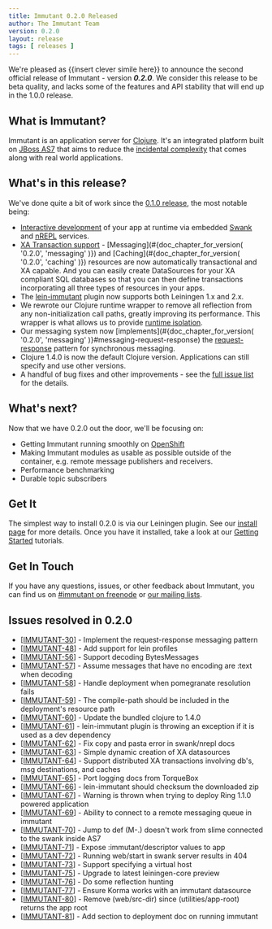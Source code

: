 ```yaml
---
title: Immutant 0.2.0 Released
author: The Immutant Team
version: 0.2.0
layout: release
tags: [ releases ]
---
```


We're pleased as {{insert clever simile here}} to announce the second
official release of Immutant - version **_0.2.0_**. We consider this
release to be beta quality, and lacks some of the features and API
stability that will end up in the 1.0.0 release.

## What is Immutant?

Immutant is an application server for [Clojure](http://clojure.org). 
It's an integrated platform built on [JBoss AS7](http://www.jboss.org/as7)
that aims to reduce the [incidental complexity](http://en.wikipedia.org/wiki/Accidental_complexity) 
that comes along with real world applications.

## What's in this release?

We've done quite a bit of work since the [0.1.0 release](/news/2012/03/14/announcing-0-1-0/), 
the most notable being:

* [Interactive development](#{doc_chapter_for_version('0.2.0','interactive')})
  of your app at runtime via embedded
  [Swank](https://github.com/technomancy/swank-clojure) and
  [nREPL](https://github.com/clojure/tools.nrepl) services.
* [XA Transaction support](/news/2012/06/26/transactions/) -
  [Messaging](#{doc_chapter_for_version( '0.2.0', 'messaging' )}) and
  [Caching](#{doc_chapter_for_version( '0.2.0', 'caching' )})
  resources are now automatically transactional and XA capable. And
  you can easily create DataSources for your XA compliant SQL
  databases so that you can then define transactions incorporating all
  three types of resources in your apps.
* The [lein-immutant](/install/) plugin now supports both Leiningen 1.x and 2.x.
* We rewrote our Clojure runtime wrapper to remove all reflection from
  any non-initialization call paths, greatly improving its performance.
  This wrapper is what allows us to provide [runtime isolation](/news/2012/05/18/runtime-isolation/).
* Our messaging system now 
  [implements](#{doc_chapter_for_version( '0.2.0', 'messaging' )}#messaging-request-response) 
  the [request-response](http://en.wikipedia.org/wiki/Request-response) pattern
  for synchronous messaging.
* Clojure 1.4.0 is now the default Clojure version. Applications can
  still specify and use other versions.
* A handful of bug fixes and other improvements - see the [full issue list](#issues) for the details.

## What's next?

Now that we have 0.2.0 out the door, we'll be focusing on:

* Getting Immutant running smoothly on [OpenShift](http://openshift.redhat.com)
* Making Immutant modules as usable as possible outside of the
  container, e.g. remote message publishers and receivers.
* Performance benchmarking
* Durable topic subscribers

## Get It

The simplest way to install 0.2.0 is via our Leiningen plugin. See
our [install page](/install/) for more details. Once you have it installed,
take a look at our [Getting Started](/news/tags/getting-started/) tutorials. 

## Get In Touch

If you have any questions, issues, or other feedback about Immutant, you
can find us on [#immutant on freenode](/community/) or 
[our mailing lists](/community/mailing_lists).

## Issues resolved in 0.2.0

<ul id="issues">

<li>[<a href='https://issues.jboss.org/browse/IMMUTANT-30'>IMMUTANT-30</a>] -         Implement the request-response messaging pattern
</li>
<li>[<a href='https://issues.jboss.org/browse/IMMUTANT-48'>IMMUTANT-48</a>] -         Add support for lein profiles
</li>
<li>[<a href='https://issues.jboss.org/browse/IMMUTANT-56'>IMMUTANT-56</a>] -         Support decoding BytesMessages
</li>
<li>[<a href='https://issues.jboss.org/browse/IMMUTANT-57'>IMMUTANT-57</a>] -         Assume messages that have no encoding are :text when decoding
</li>
<li>[<a href='https://issues.jboss.org/browse/IMMUTANT-58'>IMMUTANT-58</a>] -         Handle deployment when pomegranate resolution fails
</li>
<li>[<a href='https://issues.jboss.org/browse/IMMUTANT-59'>IMMUTANT-59</a>] -         The compile-path should be included in the deployment&#39;s resource path
</li>
<li>[<a href='https://issues.jboss.org/browse/IMMUTANT-60'>IMMUTANT-60</a>] -         Update the bundled clojure to 1.4.0
</li>
<li>[<a href='https://issues.jboss.org/browse/IMMUTANT-61'>IMMUTANT-61</a>] -         lein-immutant plugin is throwing an exception if it is used as a dev dependency
</li>
<li>[<a href='https://issues.jboss.org/browse/IMMUTANT-62'>IMMUTANT-62</a>] -         Fix copy and pasta error in swank/nrepl docs
</li>
<li>[<a href='https://issues.jboss.org/browse/IMMUTANT-63'>IMMUTANT-63</a>] -         Simple dynamic creation of XA datasources
</li>
<li>[<a href='https://issues.jboss.org/browse/IMMUTANT-64'>IMMUTANT-64</a>] -         Support distributed XA transactions involving db&#39;s, msg destinations, and caches
</li>
<li>[<a href='https://issues.jboss.org/browse/IMMUTANT-65'>IMMUTANT-65</a>] -         Port logging docs from TorqueBox
</li>

<li>[<a href='https://issues.jboss.org/browse/IMMUTANT-66'>IMMUTANT-66</a>] -         lein-immutant should checksum the downloaded zip
</li>
<li>[<a href='https://issues.jboss.org/browse/IMMUTANT-67'>IMMUTANT-67</a>] -         Warning is thrown when trying to deploy Ring 1.1.0 powered application
</li>

<li>[<a href='https://issues.jboss.org/browse/IMMUTANT-69'>IMMUTANT-69</a>] -         Ability to connect to a remote messaging queue in immutant
</li>

<li>[<a href='https://issues.jboss.org/browse/IMMUTANT-70'>IMMUTANT-70</a>] -         Jump to def (M-.) doesn&#39;t work from slime connected to the swank inside AS7
</li>
<li>[<a href='https://issues.jboss.org/browse/IMMUTANT-71'>IMMUTANT-71</a>] -         Expose :immutant/descriptor values to app
</li>

<li>[<a href='https://issues.jboss.org/browse/IMMUTANT-72'>IMMUTANT-72</a>] -         Running web/start in swank server results in 404
</li>

<li>[<a href='https://issues.jboss.org/browse/IMMUTANT-73'>IMMUTANT-73</a>] -         Support specifying a virtual host
</li>
<li>[<a href='https://issues.jboss.org/browse/IMMUTANT-75'>IMMUTANT-75</a>] -         Upgrade to latest leiningen-core preview
</li>
<li>[<a href='https://issues.jboss.org/browse/IMMUTANT-76'>IMMUTANT-76</a>] -         Do some reflection hunting
</li>
<li>[<a href='https://issues.jboss.org/browse/IMMUTANT-77'>IMMUTANT-77</a>] -         Ensure Korma works with an immutant datasource
</li>
<li>[<a href='https://issues.jboss.org/browse/IMMUTANT-80'>IMMUTANT-80</a>] -         Remove (web/src-dir) since (utilities/app-root) returns the app root
</li>
<li>[<a href='https://issues.jboss.org/browse/IMMUTANT-81'>IMMUTANT-81</a>] -         Add section to deployment doc on running immutant
</li>
</ul>
                
